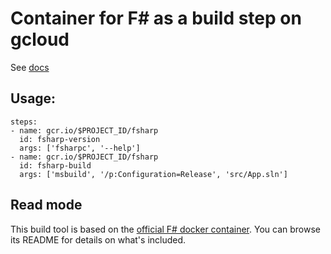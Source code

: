 # Container for F# as a build step on gcloud

See [docs](https://cloud.google.com/container-builder/docs/concepts/custom-build-steps)

## Usage:

```
steps:
- name: gcr.io/$PROJECT_ID/fsharp
  id: fsharp-version
  args: ['fsharpc', '--help']
- name: gcr.io/$PROJECT_ID/fsharp
  id: fsharp-build
  args: ['msbuild', '/p:Configuration=Release', 'src/App.sln']
```

## Read mode

This build tool is based on the [official F# docker container][fo]. You can
browse its README for details on what's included.

 [fo]: https://github.com/fsprojects/docker-fsharp

